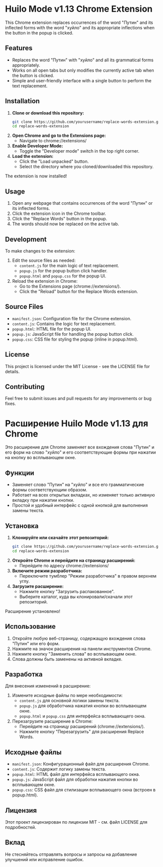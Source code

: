 
# Huilo Mode v1.13 Chrome Extension

This Chrome extension replaces occurrences of the word "Путин" and its inflected forms with the word "хуйло" and its appropriate inflections when the button in the popup is clicked.

## Features

- Replaces the word "Путин" with "хуйло" and all its grammatical forms appropriately.
- Works on all open tabs but only modifies the currently active tab when the button is clicked.
- Simple and user-friendly interface with a single button to perform the text replacement.

## Installation

1. **Clone or download this repository:**
   ```bash
   git clone https://github.com/yourusername/replace-words-extension.git
   cd replace-words-extension
   ```
2. **Open Chrome and go to the Extensions page:**
   - Navigate to chrome://extensions/
3. **Enable Developer Mode:**
   - Toggle the "Developer mode" switch in the top right corner.
4. **Load the extension:**
   - Click the "Load unpacked" button.
   - Select the directory where you cloned/downloaded this repository.

The extension is now installed!

## Usage

1. Open any webpage that contains occurrences of the word "Путин" or its inflected forms.
2. Click the extension icon in the Chrome toolbar.
3. Click the "Replace Words" button in the popup.
4. The words should now be replaced on the active tab.

## Development

To make changes to the extension:

1. Edit the source files as needed:
   - `content.js` for the main logic of text replacement.
   - `popup.js` for the popup button click handler.
   - `popup.html` and `popup.css` for the popup UI.
2. Reload the extension in Chrome:
   - Go to the Extensions page (chrome://extensions/).
   - Click the "Reload" button for the Replace Words extension.

## Source Files

- `manifest.json`: Configuration file for the Chrome extension.
- `content.js`: Contains the logic for text replacement.
- `popup.html`: HTML file for the popup UI.
- `popup.js`: JavaScript file for handling the popup button click.
- `popup.css`: CSS file for styling the popup (inline in popup.html).

## License

This project is licensed under the MIT License - see the LICENSE file for details.

## Contributing

Feel free to submit issues and pull requests for any improvements or bug fixes.


# Расширение Huilo Mode v1.13 для Chrome

Это расширение для Chrome заменяет все вхождения слова "Путин" и его форм на слово "хуйло" и его соответствующие формы при нажатии на кнопку во всплывающем окне.

## Функции

- Заменяет слово "Путин" на "хуйло" и все его грамматические формы соответствующим образом.
- Работает на всех открытых вкладках, но изменяет только активную вкладку при нажатии кнопки.
- Простой и удобный интерфейс с одной кнопкой для выполнения замены текста.

## Установка

1. **Клонируйте или скачайте этот репозиторий:**
   ```bash
   git clone https://github.com/yourusername/replace-words-extension.git
   cd replace-words-extension
   ```
2. **Откройте Chrome и перейдите на страницу расширений:**
   - Перейдите по адресу chrome://extensions/
3. **Включите режим разработчика:**
   - Переключите тумблер "Режим разработчика" в правом верхнем углу.
4. **Загрузите расширение:**
   - Нажмите кнопку "Загрузить распакованное".
   - Выберите каталог, куда вы клонировали/скачали этот репозиторий.

Расширение установлено!

## Использование

1. Откройте любую веб-страницу, содержащую вхождения слова "Путин" или его форм.
2. Нажмите на значок расширения на панели инструментов Chrome.
3. Нажмите кнопку "Заменить слова" во всплывающем окне.
4. Слова должны быть заменены на активной вкладке.

## Разработка

Для внесения изменений в расширение:

1. Измените исходные файлы по мере необходимости:
   - `content.js` для основной логики замены текста.
   - `popup.js` для обработчика нажатия кнопки во всплывающем окне.
   - `popup.html` и `popup.css` для интерфейса всплывающего окна.
2. Перезагрузите расширение в Chrome:
   - Перейдите на страницу расширений (chrome://extensions/).
   - Нажмите кнопку "Перезагрузить" для расширения Replace Words.

## Исходные файлы

- `manifest.json`: Конфигурационный файл для расширения Chrome.
- `content.js`: Содержит логику замены текста.
- `popup.html`: HTML файл для интерфейса всплывающего окна.
- `popup.js`: JavaScript файл для обработки нажатия кнопки во всплывающем окне.
- `popup.css`: CSS файл для стилизации всплывающего окна (встроен в popup.html).

## Лицензия

Этот проект лицензирован по лицензии MIT - см. файл LICENSE для подробностей.

## Вклад

Не стесняйтесь отправлять вопросы и запросы на добавление улучшений или исправление ошибок.
